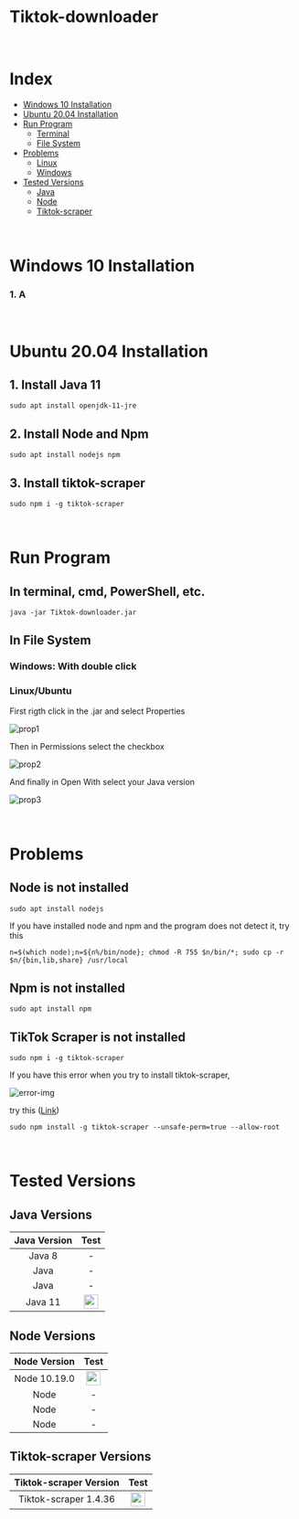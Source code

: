 # Tiktok-downloader

<br />

# Index
 * [Windows 10 Installation](#windows-10-installation)
 * [Ubuntu 20.04 Installation](#ubuntu-2004-installation)
 * [Run Program](#run-program)
    * [Terminal](#user-content-in-terminal-cmd-powershell-etc)
    * [File System](#user-content-in-file-system)
 * [Problems](#problems)
    * [Linux](#)
    * [Windows](#)
 * [Tested Versions](#tested-versions)
    * [Java](#user-content-java-versions)
    * [Node](#user-content-node-versions)
    * [Tiktok-scraper](#user-content-tiktok-scraper-versions)

<br />

# Windows 10 Installation

### 1. A

<br />

# Ubuntu 20.04 Installation

## 1. Install Java 11

```
sudo apt install openjdk-11-jre 
```

## 2. Install Node and Npm

``` 
sudo apt install nodejs npm
```

## 3. Install tiktok-scraper

``` 
sudo npm i -g tiktok-scraper
```

<br />

# Run Program

## In terminal, cmd, PowerShell, etc.

```
java -jar Tiktok-downloader.jar
```

## In File System

### Windows: With double click

### Linux/Ubuntu

First rigth click in the .jar and select Properties

![prop1](http://imgfz.com/i/ZOBTGjJ.png)

Then in Permissions select the checkbox

![prop2](http://imgfz.com/i/2xZpg5s.png)

And finally in Open With select your Java version

![prop3](http://imgfz.com/i/UuOcvib.png)

<br />

# Problems

## Node is not installed

``` 
sudo apt install nodejs 
```

If you have installed node and npm and the program does not detect it, try this

``` 
n=$(which node);n=${n%/bin/node}; chmod -R 755 $n/bin/*; sudo cp -r $n/{bin,lib,share} /usr/local 
```

## Npm is not installed

``` 
sudo apt install npm 
```

## TikTok Scraper is not installed

``` 
sudo npm i -g tiktok-scraper 
```

If you have this error when you try to install tiktok-scraper,

![error-img](http://imgfz.com/i/XxfG0ho.png)

try this ([Link](https://stackoverflow.com/questions/49679808/error-eacces-permission-denied-mkdir-usr-local-lib-node-modules-node-sass-b))

``` 
sudo npm install -g tiktok-scraper --unsafe-perm=true --allow-root 
```

<br />

# Tested Versions

## Java Versions

Java Version | Test
| :---: | :---:
Java 8 | -
Java | -
Java | -
Java 11 | <img src="http://imgfz.com/i/TlgAGXL.png" width="25px"/>

## Node Versions

Node Version | Test
| :---: | :---:
Node 10.19.0 | <img src="http://imgfz.com/i/TlgAGXL.png" width="25px"/>
Node | -
Node | -
Node | -

## Tiktok-scraper Versions

Tiktok-scraper Version | Test
| :---: | :---:
Tiktok-scraper 1.4.36 | <img src="http://imgfz.com/i/TlgAGXL.png" width="25px"/>



